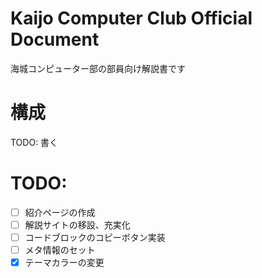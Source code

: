 # Kaijo Computer Club Official Document

海城コンピューター部の部員向け解説書です

# 構成

TODO: 書く

# TODO:

-   [ ] 紹介ページの作成
-   [ ] 解説サイトの移設、充実化
-   [ ] コードブロックのコピーボタン実装
-   [ ] メタ情報のセット
-   [x] テーマカラーの変更
